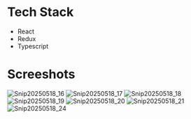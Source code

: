 # Tech Stack
- React
- Redux
- Typescript

  
# Screeshots
![Snip20250518_16](https://github.com/user-attachments/assets/a9a296f6-f693-4bda-9ce0-ce6ee7c2b48d)
![Snip20250518_17](https://github.com/user-attachments/assets/9025a4fd-bd62-4f6b-8e6e-5464d555420a)
![Snip20250518_18](https://github.com/user-attachments/assets/f99efaee-7118-4a2e-969d-59d824d89ad6)
![Snip20250518_19](https://github.com/user-attachments/assets/0969296a-b1bf-46a7-b77f-f28e0bfffb00)
![Snip20250518_20](https://github.com/user-attachments/assets/4e0fa6a1-1ab0-4153-b23d-a1e534b4e124)
![Snip20250518_21](https://github.com/user-attachments/assets/a5762fe7-3d7c-40fe-a4b6-09135ea35228)
![Snip20250518_24](https://github.com/user-attachments/assets/2836c247-85b1-4cb5-a571-82e8dbafa493)
